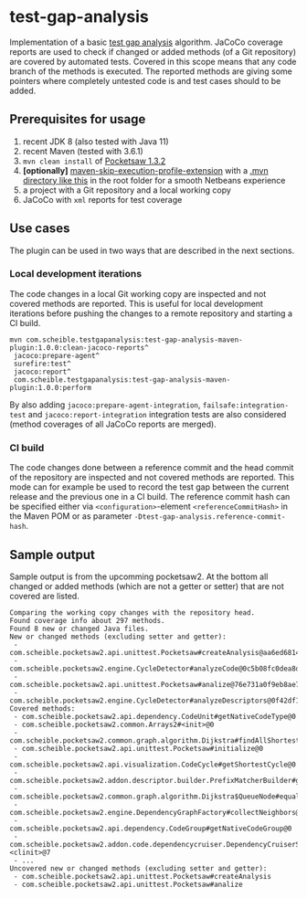 # test-gap-analysis

Implementation of a basic [test gap analysis](https://www.cqse.eu/publications/2016-did-we-test-the-right-thing-experiences-with-test-gap-analysis-in-practice.pdf) algorithm.
JaCoCo coverage reports are used to check if changed or added methods (of a Git repository) are covered by automated tests.
Covered in this scope means that any code branch of the methods is executed.
The reported methods are giving some pointers where completely untested code is and test cases should to be added.

## Prerequisites for usage
1. recent JDK 8 (also tested with Java 11)
1. recent Maven (tested with 3.6.1)
1. `mvn clean install` of [Pocketsaw 1.3.2](https://github.com/janScheible/pocketsaw/tree/1.3.2)
1.  **[optionally]** [maven-skip-execution-profile-extension](https://github.com/janScheible/spring-boot-netbeans-getting-started/tree/master/skip-execution-profile/maven-skip-execution-profile-extension) with a [.mvn directory like this](https://github.com/janScheible/spring-boot-netbeans-getting-started/tree/master/spring-boot-netbeans-single-module/.mvn) in the root folder for a smooth Netbeans experience
3. a project with a Git repository and a local working copy
4. JaCoCo with `xml` reports for test coverage

## Use cases
The plugin can be used in two ways that are described in the next sections.

### Local development iterations
The code changes in a local Git working copy are inspected and not covered methods are reported.
This is useful for local development iterations before pushing the changes to a remote repository and  starting a CI build.

```DOS .bat
mvn com.scheible.testgapanalysis:test-gap-analysis-maven-plugin:1.0.0:clean-jacoco-reports^
 jacoco:prepare-agent^
 surefire:test^
 jacoco:report^
 com.scheible.testgapanalysis:test-gap-analysis-maven-plugin:1.0.0:perform
```
By also adding `jacoco:prepare-agent-integration`, `failsafe:integration-test` and `jacoco:report-integration` integration tests are also considered (method coverages of all JaCoCo reports are merged).

### CI build
The code changes done between a reference commit and the head commit of the repository are inspected and not covered methods are reported.
This mode can for example be used to record the test gap between the current release and the previous one in a CI build.
The reference commit hash can be specified either via `<configuration>`-element `<referenceCommitHash>` in the Maven POM or as parameter `-Dtest-gap-analysis.reference-commit-hash`.

## Sample output
Sample output is from the upcomming pocketsaw2.
At the bottom all changed or added methods (which are not a getter or setter) that are not covered are listed.
```
Comparing the working copy changes with the repository head.
Found coverage info about 297 methods.
Found 8 new or changed Java files.
New or changed methods (excluding setter and getter):
 - com.scheible.pocketsaw2.api.unittest.Pocketsaw#createAnalysis@aa6ed6814a638d238063be02c723d96f4e2103884afd5e4cd3bf30ca7358334f
 - com.scheible.pocketsaw2.engine.CycleDetector#analyzeCode@0c5b08fc0dea8d3794188cbbee5525430d2dc6486310bcbff04b8e28d77e600c
 - com.scheible.pocketsaw2.api.unittest.Pocketsaw#analize@76e731a0f9eb8ae75db6ab3e3b8b94ecfafe194142721d4d48dc8e0b20ed9aec
 - com.scheible.pocketsaw2.engine.CycleDetector#analyzeDescriptors@0f42df1a5a8b9a441fbe3a31595270eddb5154a95bd073d63a7e1c5e77004c57
Covered methods:
 - com.scheible.pocketsaw2.api.dependency.CodeUnit#getNativeCodeType@0
 - com.scheible.pocketsaw2.common.Arrays2#<init>@0
 - com.scheible.pocketsaw2.common.graph.algorithm.Dijkstra#findAllShortestPaths@116
 - com.scheible.pocketsaw2.api.unittest.Pocketsaw#initialize@0
 - com.scheible.pocketsaw2.api.visualization.CodeCycle#getShortestCycle@0
 - com.scheible.pocketsaw2.addon.descriptor.builder.PrefixMatcherBuilder#getExcludes@0
 - com.scheible.pocketsaw2.common.graph.algorithm.Dijkstra$QueueNode#equals@0
 - com.scheible.pocketsaw2.engine.DependencyGraphFactory#collectNeighbors@0
 - com.scheible.pocketsaw2.api.dependency.CodeGroup#getNativeCodeGroup@0
 - com.scheible.pocketsaw2.addon.code.dependencycruiser.DependencyCruiserSource#<clinit>@7
 - ...
Uncovered new or changed methods (excluding setter and getter):
 - com.scheible.pocketsaw2.api.unittest.Pocketsaw#createAnalysis
 - com.scheible.pocketsaw2.api.unittest.Pocketsaw#analize
```
